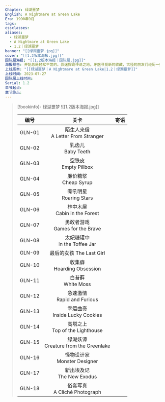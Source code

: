 ```yaml
---
Chapter: 绿湖噩梦
English: A Nightmare at Green Lake
Era: 1990年9月
tags: 
cssclasses: 
aliases:
  - 绿湖噩梦
  - A Nightmare at Green Lake
  - 1.2｜绿湖噩梦
banner: "[[绿湖噩梦.jpg]]"
cover: "[[1.2版本海报.jpg]]"
国际服海报: "[[1.2版本海报｜国际服.jpg]]"
海报预告: 开始总是轻松平常的。影迷探访传说之地，牙医寻觅新的收藏，古怪的朋友们经历一些坎坷，但最终所愿皆能得偿。故事本该如此，只是……结局难料。不要踏入森林，不要惊动森林，不要离开森林。
上线版本: "[[绿湖噩梦｜A Nightmare at Green Lake|1.2｜绿湖噩梦]]"
上线时间: 2023-07-27
国际服上线时间: 
Serial: 1.2
章节起点: 
章节终点:
---
```

> [!bookinfo]- 绿湖噩梦
> ![[1.2版本海报.jpg]]
> 
> |  编号  |                   关卡                   | 寄语 |
> | :----: | :--------------------------------------: | :--: |
> | GLN-01 |  陌生人来信<br/>A Letter From Stranger   |      |
> | GLN-02 |          乳齿儿<br/>Baby Teeth           |      |
> | GLN-03 |         空铁皮<br/>Empty Pillbox         |      |
> | GLN-04 |         廉价糖浆<br/>Cheap Syrup         |      |
> | GLN-05 |        嘶吼明星<br/>Roaring Stars        |      |
> | GLN-06 |     林中木屋<br/>Cabin in the Forest     |      |
> | GLN-07 |    勇敢者游戏<br/>Games for the Brave    |      |
> | GLN-08 |     太妃糖罐中<br/>In the Toffee Jar     |      |
> | GLN-09 |         最后的女孩 The Last Girl         |      |
> | GLN-10 |      收集癖<br/>Hoarding Obsession       |      |
> | GLN-11 |          白苔藓<br/>White Moss           |      |
> | GLN-12 |      急速激情<br/>Rapid and Furious      |      |
> | GLN-13 |    幸运曲奇<br/>Inside Lucky Cookies     |      |
> | GLN-14 |    高塔之上<br/>Top of the Lighthouse    |      |
> | GLN-15 | 绿湖妖谭<br/>Creature from the Greenlake |      |
> | GLN-16 |     怪物设计家<br/>Monster Designer      |      |
> | GLN-17 |      新出埃及记<br/>The New Exodus       |      |
> | GLN-18 |     俗套写真<br/>A Cliché Photograph     |      |

